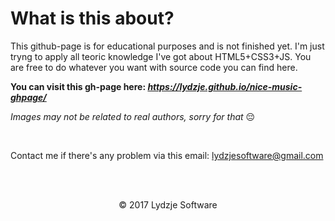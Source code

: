 # What is this about?

This github-page is for educational purposes and is not finished yet. I'm just tryng to apply all teoric knowledge I've got about HTML5+CSS3+JS. You are free to do whatever you want with source code you can find here.

**You can visit this gh-page here: *https://lydzje.github.io/nice-music-ghpage/***

*Images may not be related to real authors, sorry for that* :pensive:

<br>

Contact me if there's any problem via this email: lydzjesoftware@gmail.com

<br><br>
<p align="center">© 2017 Lydzje Software</p>
